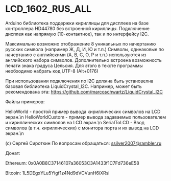 # LCD_1602_RUS_ALL
Arduino библиотека поддержки кириллицы для дисплеев на базе контроллера HD44780 без встроенной кириллицы. Подключение дисплея как напрямую (10-контактное), так и по интерфейсу I2C.

Максимально возможно отображение 8 уникальных по начертанию русских символа (например Ж, Д, И, Ю и т.п.) Символы, одинаковые по начертанию с английскими (A, B, C, O, P и т.п.) используются из английского набора символов. Дополнительно встроена возможность печати знака градуса Цельсия. Для этого в тексте программы необходимо набрать код UTF-8 (Alt+0176)

При использовании подключения по I2C должна быть установелна базовая библиотека LiquidCrystal_I2C. Например, может быть рекомендована эта: https://github.com/marcoschwartz/LiquidCrystal_I2C

Файлы примеров:

HelloWorld - простой пример вывода кириллических символов на LCD экран.\n
HelloWorldCustom - пример вывода задаваемых пользователем и кириллических символов на LCD экран.\n
SerialToLCD - Ввод символов (в т.ч. кириллических) с монитора порта и их вывод на LCD экран.\n

(c) Сергей Сироткин
По вопросам обращаться: ssilver2007@rambler.ru


Донат:

Ethereum: 0x0A0B8C37146107a36053C3A1433f1C7Fd736eE58

Bitcoin: 1L5DEgxYLu5Yigf1z4Nd9dVCVunH6iXRsi
